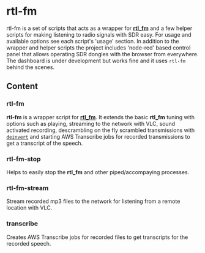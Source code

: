 # rtl-fm

rtl-fm is a set of scripts that acts as a wrapper for [**rtl_fm**](https://github.com/osmocom/rtl-sdr) and a few helper scripts for making listening to radio signals with SDR easy. For usage and available options see each script's 'usage' section. In addition to the wrapper and helper scripts the project includes 'node-red' based control panel that allows operating SDR dongles with the browser from everywhere. The dashboard is under development but works fine and it uses `rtl-fm` behind the scenes.

## Content 

### rtl-fm
**rtl-fm** is a wrapper script for [**rtl_fm**](https://github.com/osmocom/rtl-sdr). It extends the basic **rtl_fm** tuning with options such as playing, streaming to the network with VLC, sound activated recording, descrambling on the fly scrambled transmissions with [`deinvert`](https://github.com/windytan/deinvert) and starting AWS Transcribe jobs for recorded transmissions to get a transcript of the speech. 

### rtl-fm-stop
Helps to easily stop the **rtl_fm** and other piped/accompaying processes.

### rtl-fm-stream
Stream recorded mp3 files to the network for listening from a remote location with VLC.

### transcribe
Creates AWS Transcribe jobs for recorded files to get transcripts for the recorded speech.
